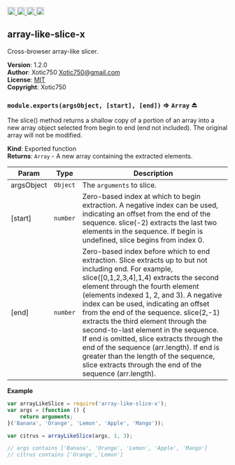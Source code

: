 <a href="https://travis-ci.org/Xotic750/array-like-slice-x"
   title="Travis status">
<img
   src="https://travis-ci.org/Xotic750/array-like-slice-x.svg?branch=master"
   alt="Travis status" height="18"/>
</a>
<a href="https://david-dm.org/Xotic750/array-like-slice-x"
   title="Dependency status">
<img src="https://david-dm.org/Xotic750/array-like-slice-x.svg"
   alt="Dependency status" height="18"/>
</a>
<a href="https://david-dm.org/Xotic750/array-like-slice-x#info=devDependencies"
   title="devDependency status">
<img src="https://david-dm.org/Xotic750/array-like-slice-x/dev-status.svg"
   alt="devDependency status" height="18"/>
</a>
<a href="https://badge.fury.io/js/array-like-slice-x" title="npm version">
<img src="https://badge.fury.io/js/array-like-slice-x.svg"
   alt="npm version" height="18"/>
</a>
<a name="module_array-like-slice-x"></a>

## array-like-slice-x
Cross-browser array-like slicer.

**Version**: 1.2.0  
**Author**: Xotic750 <Xotic750@gmail.com>  
**License**: [MIT](&lt;https://opensource.org/licenses/MIT&gt;)  
**Copyright**: Xotic750  
<a name="exp_module_array-like-slice-x--module.exports"></a>

### `module.exports(argsObject, [start], [end])` ⇒ <code>Array</code> ⏏
The slice() method returns a shallow copy of a portion of an array into a new
array object selected from begin to end (end not included). The original
array will not be modified.

**Kind**: Exported function  
**Returns**: <code>Array</code> - A new array containing the extracted elements.  

| Param | Type | Description |
| --- | --- | --- |
| argsObject | <code>Object</code> | The `arguments` to slice. |
| [start] | <code>number</code> | Zero-based index at which to begin extraction.  A negative index can be used, indicating an offset from the end of the  sequence. slice(-2) extracts the last two elements in the sequence.  If begin is undefined, slice begins from index 0. |
| [end] | <code>number</code> | Zero-based index before which to end extraction.  Slice extracts up to but not including end. For example, slice([0,1,2,3,4],1,4)  extracts the second element through the fourth element (elements indexed  1, 2, and 3).  A negative index can be used, indicating an offset from the end of the  sequence. slice(2,-1) extracts the third element through the second-to-last  element in the sequence.  If end is omitted, slice extracts through the end of the sequence (arr.length).  If end is greater than the length of the sequence, slice extracts through  the end of the sequence (arr.length). |

**Example**  
```js
var arrayLikeSlice = require('array-like-slice-x');
var args = (function () {
    return arguments;
}('Banana', 'Orange', 'Lemon', 'Apple', 'Mango'));

var citrus = arrayLikeSlice(args, 1, 3);

// args contains ['Banana', 'Orange', 'Lemon', 'Apple', 'Mango']
// citrus contains ['Orange','Lemon']
```

